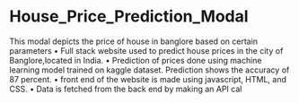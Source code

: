 # House_Price_Prediction_Modal
This modal depicts the price of house in banglore based on certain parameters
• Full stack website used to predict house prices in the city of Banglore,located in India.
• Prediction of prices done using machine learning model trained on kaggle dataset. Prediction shows the accuracy
of 87 percent.
• front end of the website is made using javascript, HTML, and CSS.
• Data is fetched from the back end by making an API cal
